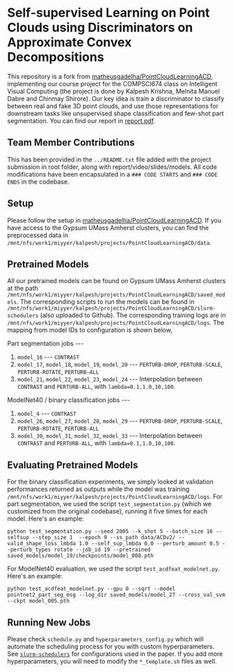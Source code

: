 # Self-supervised Learning on Point Clouds using Discriminators on Approximate Convex Decompositions

This repository is a fork from [matheusgadelha/PointCloudLearningACD](https://github.com/matheusgadelha/PointCloudLearningACD), implementing our course project for the COMPSCI674 class on Intelligent Visual Computing (the project is done by Kalpesh Krishna, Melnita Manuel Dabre and Chinmay Shirore). Our key idea is train a discriminator to classify between real and fake 3D point clouds, and use those representations for downstream tasks like unsupervised shape classification and few-shot part segmentation. You can find our report in [report.pdf](report.pdf).

## Team Member Contributions

This has been provided in the `../README.txt` file added with the project submission in root folder, along with report/video/slides/models. All code modifications have been encapsulated in a `### CODE STARTS` and `### CODE ENDS` in the codebase.

## Setup

Please follow the setup in [matheusgadelha/PointCloudLearningACD](https://github.com/matheusgadelha/PointCloudLearningACD). If you have access to the Gypsum UMass Amherst clusters, you can find the preprocessed data in `/mnt/nfs/work1/miyyer/kalpesh/projects/PointCloudLearningACD/data`.

## Pretrained Models

All our pretrained models can be found on Gypsum UMass Amherst clusters at the path `/mnt/nfs/work1/miyyer/kalpesh/projects/PointCloudLearningACD/saved_models`. The corresponding scripts to run the models can be found in `/mnt/nfs/work1/miyyer/kalpesh/projects/PointCloudLearningACD/slurm-schedulers` (also uploaded to Github). The corresponding training logs are in `/mnt/nfs/work1/miyyer/kalpesh/projects/PointCloudLearningACD/logs`. The mapping from model IDs to configuration is shown below,

Part segmentation jobs ---

1. `model_16` --- `CONTRAST`
2. `model_17`, `model_18`, `model_19`, `model_20` --- `PERTURB-DROP`, `PERTURB-SCALE`, `PERTURB-ROTATE`, `PERTURB-ALL`
3. `model_21`, `model_22`, `model_23`, `model_24` --- Interpolation between `CONTRAST` and `PERTURB-ALL`, with `lambda=0.1,1.0,10,100`.

ModelNet40 / binary classification jobs ---

1. `model_4` --- `CONTRAST`
2. `model_26`, `model_27`, `model_28`, `model_29` --- `PERTURB-DROP`, `PERTURB-SCALE`, `PERTURB-ROTATE`, `PERTURB-ALL`
3. `model_30`, `model_31`, `model_32`, `model_33` --- Interpolation between `CONTRAST` and `PERTURB-ALL`, with `lambda=0.1,1.0,10,100`.

## Evaluating Pretrained Models

For the binary classification experiments, we simply looked at validation performances returned as outputs while the model was training `/mnt/nfs/work1/miyyer/kalpesh/projects/PointCloudLearningACD/logs`. For part segmentation, we used the script `test_segmentation.py` (which we customized from the original codebase), running it five times for each model. Here's an example:

```
python test_segmentation.py --seed 2005 --k_shot 5 --batch_size 16 --selfsup --step_size 1  --epoch 9 --ss_path data/ACDv2/ --valid_shape_loss_lmbda 1.0 --self_sup_lmbda 0.0 --perturb_amount 0.5 --perturb_types rotate --job_id 19 --pretrained saved_models/model_19/checkpoints/model_008.pth
```

For ModelNet40 evaluation, we used the script `test_acdfeat_modelnet.py`. Here's an example:

```
python test_acdfeat_modelnet.py --gpu 0 --sqrt --model pointnet2_part_seg_msg --log_dir saved_models/model_27 --cross_val_svm --ckpt model_005.pth
```

## Running New Jobs

Please check `schedule.py` and `hyperparameters_config.py` which will automate the scheduling process for you with custom hyperparameters. See [`slurm-schedulers`](slurm-schedulers) for configurations used in the paper. If you add more hyperparameters, you will need to modify the `*_template.sh` files as well.
